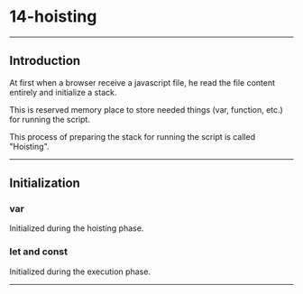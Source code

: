 # 14-hoisting

***

## Introduction

At first when a browser receive a javascript file, he read the file content entirely and initialize a stack.

This is reserved memory place to store needed things (var, function, etc.) for running the script.

This process of preparing the stack for running the script is called "Hoisting".

***

## Initialization

### var

Initialized during the hoisting phase.

### let and const

Initialized during the execution phase.

***
